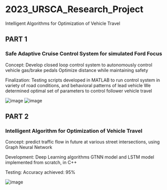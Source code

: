 # 2023_URSCA_Research_Project
Intelligent Algorithms for Optimization of Vehicle Travel

## PART 1
### Safe Adaptive Cruise Control System for simulated Ford Focus

Concept: Develop closed loop control system to autonomously control vehicle gas/brake pedals
          Optimize distance while maintaining safety

Finalization: Testing scripts developed in MATLAB to run control system in variety of road conditions, and behavioral patterns of lead vehicle
              We determined optimal set of parameters to control follower vehicle travel

![image](https://github.com/Ayushsaha103/2023_URSCA_Research_Project/assets/71895904/384e0959-6204-4007-a4fb-d18ac53446ab)
![image](https://github.com/Ayushsaha103/2023_URSCA_Research_Project/assets/71895904/ba8a1ac7-b010-45fa-9db8-126dd735334d)



## PART 2
### Intelligent Algorithm for Optimization of Vehicle Travel

Concept: predict traffic flow in future at various street intersections, using Graph Neural Network

Development: Deep Learning algorithms GTNN model and LSTM model implemented from scratch, in C++

Testing: Accuracy achieved: 95%

![image](https://github.com/Ayushsaha103/2023_URSCA_Research_Project/assets/71895904/28d81b0d-28db-4577-9522-abf0c9bc6109)
